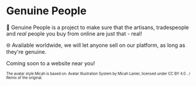 # Genuine People
👤 Genuine People is a project to make sure that the artisans, tradespeople and *real* people you buy from online are just that - real!

🌐 Available worldwide, we will let anyone sell on our platform, as long as they're genuine.

Coming soon to a website near you!

<sub><sup>The avatar style Micah is based on: Avatar Illustration System by Micah Lanier, licensed under CC BY 4.0 . / Remix of the original.</sup></sub>
